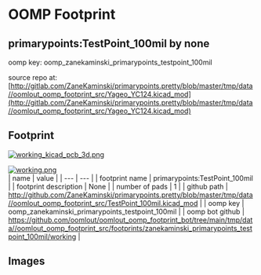 # OOMP Footprint  
## primarypoints:TestPoint_100mil  by none  
  
oomp key: oomp_zanekaminski_primarypoints_testpoint_100mil  
  
source repo at: [http://gitlab.com/ZaneKaminski/primarypoints.pretty/blob/master/tmp/data//oomlout_oomp_footprint_src/Yageo_YC124.kicad_mod](http://gitlab.com/ZaneKaminski/primarypoints.pretty/blob/master/tmp/data//oomlout_oomp_footprint_src/Yageo_YC124.kicad_mod)  
## Footprint  
  
[![working_kicad_pcb_3d.png](working_kicad_pcb_3d_600.png)](working_kicad_pcb_3d.png)  
  
[![working.png](working_600.png)](working.png)  
| name | value | 
| --- | --- | 
| footprint name | primarypoints:TestPoint_100mil | 
| footprint description | None | 
| number of pads | 1 | 
| github path | http://github.com/ZaneKaminski/primarypoints.pretty/blob/master/tmp/data//oomlout_oomp_footprint_src/TestPoint_100mil.kicad_mod | 
| oomp key | oomp_zanekaminski_primarypoints_testpoint_100mil | 
| oomp bot github | https://github.com/oomlout/oomlout_oomp_footprint_bot/tree/main/tmp/data//oomlout_oomp_footprint_src/footprints/zanekaminski_primarypoints_testpoint_100mil/working | 
## Images  
